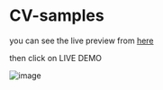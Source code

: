 # CV-samples
you can see the live preview from [here](https://www.free-css.com/free-css-templates/page238/resume)

then click on LIVE DEMO

![image](https://user-images.githubusercontent.com/87186193/170315479-20332f45-db0f-4834-9f46-9b81d7b731ea.png)
